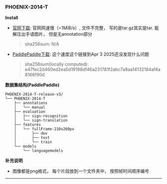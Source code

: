 ### PHOENIX-2014-T

**Install**

- [官网下载](https://www-i6.informatik.rwth-aachen.de/~koller/RWTH-PHOENIX-2014-T/): 官网网速慢（~1MiB/s）, 文件不完整， 写的是tar.gz其实是tar. 能解压出手语图片， 但是无annotation部分

  >sha256sum: N/A

- [PaddlePaddle下载](https://aistudio.baidu.com/datasetdetail/158937): 这个速度这个链接到Apr 3 2025还没发现什么问题

  >sha256sum(locally computed): e47fec2d460ed2ea5d19198df46a231781f2abc7a8aa14132184af4a8166f90d

**数据集结构(PaddlePaddle)**

```shell
PHOENIX-2014-T-release-v3/
└── PHOENIX-2014-T
    ├── annotations
    │   └── manual
    ├── evaluation
    │   ├── sign-recognition
    │   └── sign-translation
    ├── features
    │   └── fullFrame-210x260px
    │       ├── dev
    │       ├── test
    │       └── train
    └── models
        └── languagemodels
```

**补充说明**

- 图像都是png格式， 每个片段放到一个文件夹中， 按照帧时间顺序编号

---